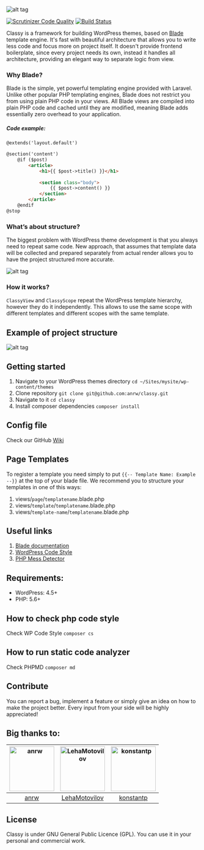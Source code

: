 ![alt tag](http://i.imgur.com/2TgPJNk.png)

[![Scrutinizer Code Quality](https://scrutinizer-ci.com/g/anrw/classy/badges/quality-score.png?b=master)](https://scrutinizer-ci.com/g/anrw/classy/?branch=master)
[![Build Status](https://scrutinizer-ci.com/g/anrw/classy/badges/build.png?b=master)](https://scrutinizer-ci.com/g/anrw/classy/build-status/master)


Classy is a framework for building WordPress themes, based on [Blade](https://laravel.com/docs/5.1/blade) template engine. It's fast with beautiful architecture that allows you to write less code and focus more on project itself. It doesn't provide frontend boilerplate, since every project needs its own, instead it handles all architecture, providing an elegant way to separate logic from view.

### Why Blade?

Blade is the simple, yet powerful templating engine provided with Laravel. Unlike other popular PHP templating engines, Blade does not restrict you from using plain PHP code in your views. All Blade views are compiled into plain PHP code and cached until they are modified, meaning Blade adds essentially zero overhead to your application.

##### Code example:

```html
@extends('layout.default')

@section('content')
	@if ($post)
		<article>
			<h1>{{ $post->title() }}</h1>
			
			<section class="body">
				{{ $post->content() }}
			</section>
		</article>
	@endif
@stop
```

### What’s about structure?

The biggest problem with WordPress theme development is that you always need to repeat same code.  New approach, that assumes that template data will be collected and prepared separately from actual render allows you to have the project structured more accurate.

![alt tag](http://i.imgur.com/u28abeN.png)


### How it works?

`ClassyView` and `ClassyScope` repeat the WordPress template hierarchy, however they do it independently. This allows to use the same scope with different templates and different scopes with the same template.

## Example of project structure
![alt tag](http://i.imgur.com/7BUl5lR.png)


## Getting started
1. Navigate to your WordPress themes directory `cd ~/Sites/mysite/wp-content/themes`
2. Clone repository `git clone git@github.com:anrw/classy.git`
3. Navigate to it `cd classy`
4. Install composer dependencies `composer install`

## Config file
Check our GitHub [Wiki](https://github.com/anrw/classy/wiki)

## Page Templates

To register a template you need simply to put `{{-- Template Name: Example --}}` at the top of your blade file. 
We recommend you to structure your templates in one of this ways:

1. views/`page`/`templatename`.blade.php
2. views/`template`/`templatename`.blade.php
3. views/`template-name`/`templatename`.blade.php

## Useful links
1. [Blade documentation](https://laravel.com/docs/5.1/blade)
2. [WordPress Code Style](https://make.wordpress.org/core/handbook/best-practices/coding-standards/php/)
2. [PHP Mess Detector](https://phpmd.org/)

## Requirements:

* WordPress: 4.5+
* PHP: 5.6+

## How to check php code style

Check WP Code Style `composer cs`

## How to run static code analyzer
 
Check PHPMD `composer md`

## Contribute

You can report a bug, implement a feature or simply give an idea on how to make the project better. Every input from your side will be highly appreciated!

## Big thanks to:

[<img alt="anrw" src="https://avatars.githubusercontent.com/u/7533603?v=3&s=117" width="117">](https://github.com/anrw) |[<img alt="LehaMotovilov" src="https://avatars.githubusercontent.com/u/6247404?v=3&s=117" width="117">](https://github.com/LehaMotovilov) |[<img alt="konstantp" src="https://avatars.githubusercontent.com/u/8895125?v=3&s=117" width="117">](https://github.com/konstantp) |
:---: |:---: |:---: |
[anrw](https://github.com/anrw) |[LehaMotovilov](https://github.com/LehaMotovilov) |[konstantp](https://github.com/konstantp) |

## License

Classy is under GNU General Public Licence (GPL). You can use it in your personal and commercial work.
